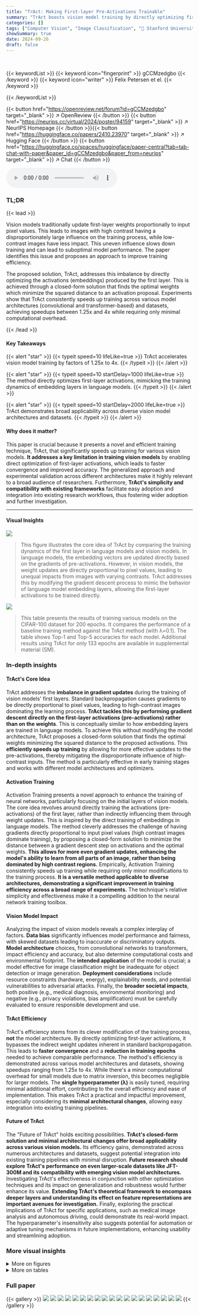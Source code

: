 ```yaml
---
title: "TrAct: Making First-layer Pre-Activations Trainable"
summary: "TrAct boosts vision model training by directly optimizing first-layer activations, leading to significant speedups (1.25x-4x) and improved accuracy."
categories: []
tags: ["Computer Vision", "Image Classification", "🏢 Stanford University",]
showSummary: true
date: 2024-09-26
draft: false
---
```


<br>

{{< keywordList >}}
{{< keyword icon="fingerprint" >}} gCCMzedgbo {{< /keyword >}}
{{< keyword icon="writer" >}} Felix Petersen et el. {{< /keyword >}}
 
{{< /keywordList >}}

{{< button href="https://openreview.net/forum?id=gCCMzedgbo" target="_blank" >}}
↗ OpenReview
{{< /button >}}
{{< button href="https://neurips.cc/virtual/2024/poster/94159" target="_blank" >}}
↗ NeurIPS Homepage
{{< /button >}}{{< button href="https://huggingface.co/papers/2410.23970" target="_blank" >}}
↗ Hugging Face
{{< /button >}}
{{< button href="https://huggingface.co/spaces/huggingface/paper-central?tab=tab-chat-with-paper&paper_id=gCCMzedgbo&paper_from=neurips" target="_blank" >}}
↗ Chat
{{< /button >}}



<audio controls>
    <source src="https://ai-paper-reviewer.com/gCCMzedgbo/podcast.wav" type="audio/wav">
    Your browser does not support the audio element.
</audio>


### TL;DR


{{< lead >}}

Vision models traditionally update first-layer weights proportionally to input pixel values. This leads to images with high contrast having a disproportionately large influence on the training process, while low-contrast images have less impact.  This uneven influence slows down training and can lead to suboptimal model performance. The paper identifies this issue and proposes an approach to improve training efficiency. 

The proposed solution, TrAct, addresses this imbalance by directly optimizing the activations (embeddings) produced by the first layer. This is achieved through a closed-form solution that finds the optimal weights which minimize the squared distance to an activation proposal. Experiments show that TrAct consistently speeds up training across various model architectures (convolutional and transformer-based) and datasets, achieving speedups between 1.25x and 4x while requiring only minimal computational overhead.

{{< /lead >}}


#### Key Takeaways

{{< alert "star" >}}
{{< typeit speed=10 lifeLike=true >}} TrAct accelerates vision model training by factors of 1.25x to 4x. {{< /typeit >}}
{{< /alert >}}

{{< alert "star" >}}
{{< typeit speed=10 startDelay=1000 lifeLike=true >}} The method directly optimizes first-layer activations, mimicking the training dynamics of embedding layers in language models. {{< /typeit >}}
{{< /alert >}}

{{< alert "star" >}}
{{< typeit speed=10 startDelay=2000 lifeLike=true >}} TrAct demonstrates broad applicability across diverse vision model architectures and datasets. {{< /typeit >}}
{{< /alert >}}

#### Why does it matter?
This paper is crucial because it presents a novel and efficient training technique, TrAct, that significantly speeds up training for various vision models.  **It addresses a key limitation in training vision models** by enabling direct optimization of first-layer activations, which leads to faster convergence and improved accuracy.  The generalized approach and experimental validation across different architectures make it highly relevant to a broad audience of researchers.  Furthermore, **TrAct's simplicity and compatibility with existing frameworks** facilitate easy adoption and integration into existing research workflows, thus fostering wider adoption and further investigation.

------
#### Visual Insights



![](https://ai-paper-reviewer.com/gCCMzedgbo/figures_1_1.jpg)

> This figure illustrates the core idea of TrAct by comparing the training dynamics of the first layer in language models and vision models. In language models, the embedding vectors are updated directly based on the gradients of pre-activations.  However, in vision models, the weight updates are directly proportional to pixel values, leading to unequal impacts from images with varying contrasts. TrAct addresses this by modifying the gradient descent process to mimic the behavior of language model embedding layers, allowing the first-layer activations to be trained directly.





![](https://ai-paper-reviewer.com/gCCMzedgbo/tables_6_1.jpg)

> This table presents the results of training various models on the CIFAR-100 dataset for 200 epochs.  It compares the performance of a baseline training method against the TrAct method (with λ=0.1). The table shows Top-1 and Top-5 accuracies for each model.  Additional results using TrAct for only 133 epochs are available in supplemental material (SM).





### In-depth insights


#### TrAct's Core Idea
TrAct addresses the **imbalance in gradient updates** during the training of vision models' first layers.  Standard backpropagation causes gradients to be directly proportional to pixel values, leading to high-contrast images dominating the learning process. **TrAct tackles this by performing gradient descent directly on the first-layer activations (pre-activations) rather than on the weights**.  This is conceptually similar to how embedding layers are trained in language models.  To achieve this without modifying the model architecture, TrAct proposes a closed-form solution that finds the optimal weights minimizing the squared distance to the proposed activations.  This **efficiently speeds up training** by allowing for more effective updates to the pre-activations, thereby mitigating the disproportionate influence of high-contrast inputs. The method is particularly effective in early training stages and works with different model architectures and optimizers.

#### Activation Training
Activation Training presents a novel approach to enhance the training of neural networks, particularly focusing on the initial layers of vision models.  The core idea revolves around directly training the activations (pre-activations) of the first layer, rather than indirectly influencing them through weight updates.  This is inspired by the direct training of embeddings in language models.  The method cleverly addresses the challenge of having gradients directly proportional to input pixel values (high contrast images dominate training), by proposing a closed-form solution to minimize the distance between a gradient descent step on activations and the optimal weights.  **This allows for more even gradient updates, enhancing the model's ability to learn from all parts of an image, rather than being dominated by high contrast regions.** Empirically, Activation Training consistently speeds up training while requiring only minor modifications to the training process. **It is a versatile method applicable to diverse architectures, demonstrating a significant improvement in training efficiency across a broad range of experiments.**  The technique's relative simplicity and effectiveness make it a compelling addition to the neural network training toolbox.

#### Vision Model Impact
Analyzing the impact of vision models reveals a complex interplay of factors.  **Data bias** significantly influences model performance and fairness, with skewed datasets leading to inaccurate or discriminatory outputs.  **Model architecture** choices, from convolutional networks to transformers, impact efficiency and accuracy, but also determine computational costs and environmental footprint.  The **intended application** of the model is crucial; a model effective for image classification might be inadequate for object detection or image generation.  **Deployment considerations** include resource constraints (hardware, energy), explainability needs, and potential vulnerabilities to adversarial attacks.  Finally, the **broader societal impacts**, both positive (e.g., medical diagnosis, environmental monitoring) and negative (e.g., privacy violations, bias amplification) must be carefully evaluated to ensure responsible development and use.

#### TrAct Efficiency
TrAct's efficiency stems from its clever modification of the training process, **not** the model architecture. By directly optimizing first-layer activations, it bypasses the indirect weight updates inherent in standard backpropagation. This leads to **faster convergence** and a **reduction in training epochs** needed to achieve comparable performance.  The method's efficiency is demonstrated across various model architectures and datasets, showing speedups ranging from 1.25x to 4x.  While there's a minor computational overhead for small models due to matrix inversion, this becomes negligible for larger models.  The **single hyperparameter (λ)** is easily tuned, requiring minimal additional effort, contributing to the overall efficiency and ease of implementation. This makes TrAct a practical and impactful improvement, especially considering its **minimal architectural changes**, allowing easy integration into existing training pipelines.

#### Future of TrAct
The "Future of TrAct" holds exciting possibilities.  **TrAct's closed-form solution and minimal architectural changes offer broad applicability across various vision models.** Its efficiency gains, demonstrated across numerous architectures and datasets, suggest potential integration into existing training pipelines with minimal disruption.  **Future research should explore TrAct's performance on even larger-scale datasets like JFT-300M and its compatibility with emerging vision model architectures.**  Investigating TrAct's effectiveness in conjunction with other optimization techniques and its impact on generalization and robustness would further enhance its value.  **Extending TrAct's theoretical framework to encompass deeper layers and understanding its effect on feature representations are important avenues for investigation.**  Finally, exploring the practical implications of TrAct for specific applications, such as medical image analysis and autonomous driving, could demonstrate its real-world impact. The hyperparameter's insensitivity also suggests potential for automation or adaptive tuning mechanisms in future implementations, enhancing usability and streamlining adoption.


### More visual insights

<details>
<summary>More on figures
</summary>


![](https://ai-paper-reviewer.com/gCCMzedgbo/figures_5_1.jpg)

> The figure shows the training curves of ResNet-18 on CIFAR-10 dataset using SGD and Adam optimizers with and without TrAct.  Four different training epochs (100, 200, 400, 800) are tested.  The results are averaged over 5 different seeds.  The solid lines represent the performance with TrAct while the dashed lines are without TrAct.  The results demonstrate that TrAct consistently outperforms the baseline methods, often achieving comparable or better results in a significantly shorter number of training epochs.


![](https://ai-paper-reviewer.com/gCCMzedgbo/figures_5_2.jpg)

> This figure shows the training results for a ResNet-18 model trained on the CIFAR-10 dataset using both SGD and Adam optimizers.  The experiment compares the performance of the proposed TrAct method against standard training methods for different numbers of training epochs (100, 200, 400, 800). The results demonstrate that TrAct consistently outperforms standard training, often achieving comparable or better accuracy with significantly fewer epochs.


![](https://ai-paper-reviewer.com/gCCMzedgbo/figures_7_1.jpg)

> The figure shows the training curves for ResNet-50 on ImageNet for different numbers of training epochs (30, 60, 90).  The curves compare the standard training approach with the TrAct method for different values of the hyperparameter λ.  It demonstrates that TrAct achieves comparable accuracy to standard training using fewer epochs which translates to a significant speedup (1.5x in this case) in training time.


![](https://ai-paper-reviewer.com/gCCMzedgbo/figures_8_1.jpg)

> This figure shows the impact of the hyperparameter λ on the test accuracy of a Vision Transformer (ViT) model trained on the CIFAR-10 dataset.  The x-axis represents different values of λ, while the y-axis shows the test accuracy.  The orange line shows results for the TrAct method, and the blue line shows results for vanilla training.  The shaded region around each line indicates the standard deviation over five different training runs. The plot demonstrates that TrAct is relatively robust to changes in λ, offering consistent improvement over vanilla training across different λ values.


![](https://ai-paper-reviewer.com/gCCMzedgbo/figures_8_2.jpg)

> This figure displays the results of an ablation study comparing TrAct's performance to patch-wise layer normalization and DualPatchNorm on a Vision Transformer (ViT) model trained on the CIFAR-10 dataset.  The plot shows test accuracy over 800 epochs.  The goal is to demonstrate that TrAct's performance advantage is not simply due to the effect of normalization techniques on the input data.  The various lines represent different training methods, including TrAct with different lambda values, standard training (vanilla), patch-wise normalization, and DualPatchNorm.  The plot shows TrAct consistently outperforms the other methods.


![](https://ai-paper-reviewer.com/gCCMzedgbo/figures_9_1.jpg)

> This figure displays the test accuracy results for training a Vision Transformer (ViT) on the CIFAR-10 dataset with and without data standardization. It compares the performance of vanilla training and TrAct (Training Activations) under two different input value ranges: [0, 1] (normalized) and [0, 255] (unnormalized). The experiment shows that TrAct is more robust to the lack of standardization, performing better with the wider [0, 255] range than with the normalized [0,1] range.


![](https://ai-paper-reviewer.com/gCCMzedgbo/figures_9_2.jpg)

> This figure displays the results of training a ResNet-18 model on the CIFAR-10 dataset using both SGD and Adam optimizers.  The training was done for 100, 200, 400, and 800 epochs, each using a cosine learning rate schedule.  The figure compares the performance of the baseline training methods against the TrAct method, demonstrating a consistent improvement in test accuracy by TrAct. Notably, TrAct achieves comparable or superior results with far fewer training epochs, highlighting its efficiency.


![](https://ai-paper-reviewer.com/gCCMzedgbo/figures_14_1.jpg)

> This figure displays the training results for a ResNet-18 model on the CIFAR-10 dataset, using both SGD and Adam optimizers with a cosine learning rate schedule.  The experiment is run for 100, 200, 400, and 800 epochs.  The results show that TrAct consistently outperforms the baseline models, often achieving comparable or better accuracy with significantly fewer epochs.


![](https://ai-paper-reviewer.com/gCCMzedgbo/figures_14_2.jpg)

> The figure shows the test accuracy (top-1 and top-5) for ResNet-50 trained on the ImageNet dataset for 30, 60, and 90 epochs using both standard training and TrAct.  It demonstrates that TrAct achieves comparable accuracy with 60 epochs to that of standard training with 90 epochs, thus exhibiting a 1.5x speed-up in training.


![](https://ai-paper-reviewer.com/gCCMzedgbo/figures_14_3.jpg)

> The figure shows the training curves for ResNet-50 on ImageNet using different training epochs (30, 60, and 90).  It compares the standard training approach with the TrAct method (using different lambda values). The key observation is that training with TrAct for 60 epochs achieves similar accuracy to the standard training with 90 epochs, demonstrating a significant speedup (1.5x).


</details>




<details>
<summary>More on tables
</summary>


![](https://ai-paper-reviewer.com/gCCMzedgbo/tables_7_1.jpg)
> This table presents the final test accuracies on the ImageNet validation set for ResNet-50 trained using both standard training and the TrAct method.  The results demonstrate that using TrAct for 60 epochs achieves comparable performance to using the standard method for 90 epochs, indicating a potential speedup in training time. Top-1 and Top-5 accuracies are shown for each training scenario.

![](https://ai-paper-reviewer.com/gCCMzedgbo/tables_7_2.jpg)
> This table presents the results of training Vision Transformers (ViTs) using the DeiT-III model on the ImageNet-1k dataset.  It compares the performance of the original ViT-S and ViT-B models (from the DeiT-III paper) against the authors' reproduction and the results obtained after applying their proposed TrAct method. The table shows the Top-1 and Top-5 accuracies achieved after training for different numbers of epochs (400 and 800). The † symbol indicates that the row represents the authors' reproduction of the baseline experiment.

![](https://ai-paper-reviewer.com/gCCMzedgbo/tables_8_1.jpg)
> This table shows the transfer learning results of a ViT-S model, pre-trained using TrAct (Training Activations), and a vanilla ViT-S model on four different datasets: CIFAR-10, CIFAR-100, Flowers-102, and Stanford Cars.  The table demonstrates the performance of the TrAct-trained model compared to the vanilla model on these diverse datasets, highlighting the generalization capabilities.

![](https://ai-paper-reviewer.com/gCCMzedgbo/tables_13_1.jpg)
> This table presents the mean average precision (mAP) results for object detection on the PASCAL VOC2007 dataset using Faster R-CNN with a VGG-16 backbone.  Two training methods are compared: vanilla training and training with TrAct.  The results are averaged over two separate training runs, and the standard deviation is also provided to indicate the variability of the results.

![](https://ai-paper-reviewer.com/gCCMzedgbo/tables_15_1.jpg)
> This table presents the results of training various models on the CIFAR-100 dataset for 200 epochs using both baseline training and the TrAct method with λ = 0.1.  The results are averaged over 5 independent training runs, and standard deviations are included to show variability in performance.  The table compares the Top-1 and Top-5 accuracies achieved by each model using both training methods, providing a comprehensive performance comparison for a range of different model architectures.

![](https://ai-paper-reviewer.com/gCCMzedgbo/tables_16_1.jpg)
> This table presents the results of training various models on the CIFAR-100 dataset for 200 epochs.  The results are averaged over 5 different seeds to account for variability.  Each row shows the performance of a different model architecture, reporting both the Top-1 accuracy (percentage of correctly classified images) and Top-5 accuracy (percentage where the correct class is among the top 5 predictions).  Standard deviations are also provided, indicating the variability across the different seeds.  The table allows comparison of baseline performance against the performance achieved using TrAct (with λ=0.1).

</details>




### Full paper

{{< gallery >}}
<img src="https://ai-paper-reviewer.com/gCCMzedgbo/1.png" class="grid-w50 md:grid-w33 xl:grid-w25" />
<img src="https://ai-paper-reviewer.com/gCCMzedgbo/2.png" class="grid-w50 md:grid-w33 xl:grid-w25" />
<img src="https://ai-paper-reviewer.com/gCCMzedgbo/3.png" class="grid-w50 md:grid-w33 xl:grid-w25" />
<img src="https://ai-paper-reviewer.com/gCCMzedgbo/4.png" class="grid-w50 md:grid-w33 xl:grid-w25" />
<img src="https://ai-paper-reviewer.com/gCCMzedgbo/5.png" class="grid-w50 md:grid-w33 xl:grid-w25" />
<img src="https://ai-paper-reviewer.com/gCCMzedgbo/6.png" class="grid-w50 md:grid-w33 xl:grid-w25" />
<img src="https://ai-paper-reviewer.com/gCCMzedgbo/7.png" class="grid-w50 md:grid-w33 xl:grid-w25" />
<img src="https://ai-paper-reviewer.com/gCCMzedgbo/8.png" class="grid-w50 md:grid-w33 xl:grid-w25" />
<img src="https://ai-paper-reviewer.com/gCCMzedgbo/9.png" class="grid-w50 md:grid-w33 xl:grid-w25" />
<img src="https://ai-paper-reviewer.com/gCCMzedgbo/10.png" class="grid-w50 md:grid-w33 xl:grid-w25" />
<img src="https://ai-paper-reviewer.com/gCCMzedgbo/11.png" class="grid-w50 md:grid-w33 xl:grid-w25" />
<img src="https://ai-paper-reviewer.com/gCCMzedgbo/12.png" class="grid-w50 md:grid-w33 xl:grid-w25" />
<img src="https://ai-paper-reviewer.com/gCCMzedgbo/13.png" class="grid-w50 md:grid-w33 xl:grid-w25" />
<img src="https://ai-paper-reviewer.com/gCCMzedgbo/14.png" class="grid-w50 md:grid-w33 xl:grid-w25" />
<img src="https://ai-paper-reviewer.com/gCCMzedgbo/15.png" class="grid-w50 md:grid-w33 xl:grid-w25" />
<img src="https://ai-paper-reviewer.com/gCCMzedgbo/16.png" class="grid-w50 md:grid-w33 xl:grid-w25" />
<img src="https://ai-paper-reviewer.com/gCCMzedgbo/17.png" class="grid-w50 md:grid-w33 xl:grid-w25" />
<img src="https://ai-paper-reviewer.com/gCCMzedgbo/18.png" class="grid-w50 md:grid-w33 xl:grid-w25" />
<img src="https://ai-paper-reviewer.com/gCCMzedgbo/19.png" class="grid-w50 md:grid-w33 xl:grid-w25" />
{{< /gallery >}}